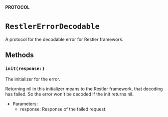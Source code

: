 **PROTOCOL**

# `RestlerErrorDecodable`

A protocol for the decodable error for Restler framework.

## Methods
### `init(response:)`

The initializer for the error.

Returning nil in this initializer means to the Restler framework, that decoding has failed.
So the error won't be decoded if the init returns nil.

- Parameters:
  - response: Response of the failed request.
